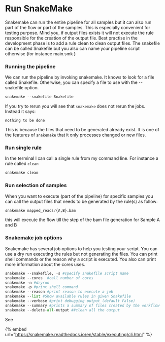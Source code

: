 # Run SnakeMake

Snakemake can run the entire pipeline for all samples but it can also run part of the flow or part of the samples. This is especially convenient for testing purpose. Mind you, if output files exists it will not execute the rule responsible for the creation of the output file. Best practise in the development phase is to add a rule clean to clean output files. The snakefile can be called Snakefile but you also can name your pipeline script otherwise (for instance main.smk )

### Running the pipeline

We can run the pipeline by invoking snakemake. It knows to look for a file called Snakefile. Otherwise, you can specify a file to use with the --snakefile option.

```python
snakemake --snakefile Snakefile
```

If you try to rerun you will see that `snakemake` does not rerun the jobs. Instead it says:

```
nothing to be done
```

This is because the files that need to be generated already exist. It is one of the features of `snakemake` that it only processes changed or new files.

### Run single rule

In the terminal I  can call a single rule from my command line. For instance a rule called `clean`

```python
snakemake clean
```

### Run selection of samples

When you want to execute (part of the pipeline) for specific samples you can call the output files that needs to be generated by the rule(s) as follow:

```python
snakemake mapped_reads/{A,B}.bam
```

this will execute the flow till the step of the bam file generation for Sample A and B

### Snakemake job options

Snakemake has several job options to help you testing your script. You can use a dry run executing the rules but not generating the files. You can print shell commands or the reason why a script is executed. You also can print more information about the cores uses.&#x20;

```python
snakemake --snakefile, -s #specify snakefile script name
snakemake --cores  #call number of cores
snakemake -n #dryrun
snakemake -p #print shell command
snakemake --reason #print reason to execute a job
snakemake --list #Show available rules in given Snakefile
snakemake --verbose #print debugging output (default False)
snakemake --summary #prints a summary of files created by the workflow
snakemake --delete-all-output ##clean all the output
```

See&#x20;

{% embed url="https://snakemake.readthedocs.io/en/stable/executing/cli.html" %}
